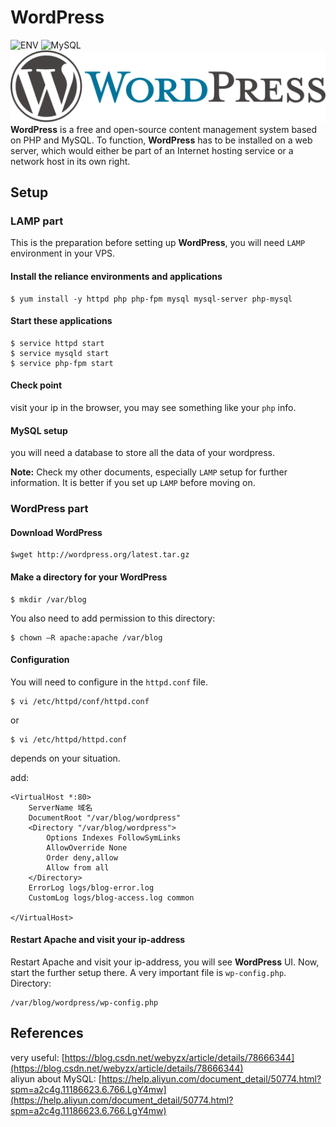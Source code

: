 # WordPress

![ENV](https://img.shields.io/badge/ENV-LAMP-blue.svg) ![MySQL](https://img.shields.io/badge/MySQL-5.7-brightgreen.svg)  
![wordpress icon](https://github.com/liruochen1998/My-Linux-Notes/blob/master/content/application/pics/wordpress_logo.png)  
**WordPress** is a free and open-source content management system based on PHP and MySQL. To function, **WordPress** has to be installed on a web server, which would either be part of an Internet hosting service or a network host in its own right.

## Setup

### LAMP part

This is the preparation before setting up **WordPress**, you will need `LAMP` environment in your VPS.

#### Install the reliance environments and applications

	$ yum install -y httpd php php-fpm mysql mysql-server php-mysql

#### Start these applications

```
$ service httpd start
$ service mysqld start  
$ service php-fpm start 
```
#### Check point
visit your ip in the browser, you may see something like your `php` info.

#### MySQL setup
you will need a database to store all the data of your wordpress.

**Note:** Check my other documents, especially `LAMP` setup for further information. It is better if you set up `LAMP` before moving on.

### WordPress part
#### Download WordPress
	$wget http://wordpress.org/latest.tar.gz
#### Make a directory for your WordPress
	$ mkdir /var/blog
You also need to add permission to this directory:  
	
	$ chown –R apache:apache /var/blog
#### Configuration
You will need to configure in the `httpd.conf` file.
	
	$ vi /etc/httpd/conf/httpd.conf
or
	
	$ vi /etc/httpd/httpd.conf
depends on your situation.

add:

```
<VirtualHost *:80>  
    ServerName 域名  
    DocumentRoot "/var/blog/wordpress"  
    <Directory "/var/blog/wordpress">  
        Options Indexes FollowSymLinks  
        AllowOverride None        
        Order deny,allow  
        Allow from all  
    </Directory>  
    ErrorLog logs/blog-error.log  
    CustomLog logs/blog-access.log common  
  
</VirtualHost>  
```
#### Restart Apache and visit your ip-address
Restart Apache and visit your ip-address, you will see **WordPress** UI. Now, start the further setup there.
A very important file is `wp-config.php`.
Directory:

	/var/blog/wordpress/wp-config.php


## References
very useful:
[https://blog.csdn.net/webyzx/article/details/78666344](https://blog.csdn.net/webyzx/article/details/78666344)    
aliyun about MySQL:
[https://help.aliyun.com/document_detail/50774.html?spm=a2c4g.11186623.6.766.LgY4mw](https://help.aliyun.com/document_detail/50774.html?spm=a2c4g.11186623.6.766.LgY4mw)


	

